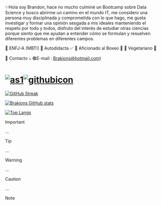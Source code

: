 ✨Hola soy Brandon, hace no mucho culminé un Bootcamp sobre Data Science y busco abrirme un camino en el mundo IT, me considero una persona muy disciplinada y comprometida con lo que hago, me gusta investigar y formar una opinión sesgada a mis ideales manteniendo el respeto por todo y todos, disfruto del interés de estudiar otras ciencias porque siento que me ayudan a entender cómo se formulan y resuelven diferentes problemas en diferentes campos.


🔽 ENFJ-A (MBTI)
🔽 Autodidacta ✅
🔽 Aficionado al Boxeo 🥊
🔽 Vegetariano 🥑

💌 Contacto ⤵
 🟢E-mail : Brakions@hotmail.com)
 # [![as1](https://user-images.githubusercontent.com/93687273/197913759-f602643c-66bd-454c-8ef6-324e48191ada.png)](https://www.linkedin.com/in/brakions/)[![githubicon](https://user-images.githubusercontent.com/93687273/198377022-e84fa228-dcd9-4097-853a-8e54ac98dbe1.png)](https://github.com/Brakions)

[![GitHub Streak](https://streak-stats.demolab.com/?user=Brakions&theme=dark)](https://git.io/streak-stats)

[![Brakions GitHub stats](https://github-readme-stats.vercel.app/api?username=brakions&show_icons=true&theme=radical)](https://github.com/brakions/github-readme-stats)

[![Top Langs](https://github-readme-stats.vercel.app/api/top-langs/?username=brakions&theme=radical)](https://github.com/brakions/github-readme-stats)

> [!IMPORTANT]
>...

> [!TIP]
> ...

> [!WARNING]
> ...

> [!CAUTION]
> ...

> [!NOTE]
> 
